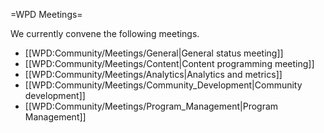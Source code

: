 =WPD Meetings=

We currently convene the following meetings.

* [[WPD:Community/Meetings/General|General status meeting]]
* [[WPD:Community/Meetings/Content|Content programming meeting]]
* [[WPD:Community/Meetings/Analytics|Analytics and metrics]]
* [[WPD:Community/Meetings/Community_Development|Community development]]
* [[WPD:Community/Meetings/Program_Management|Program Management]]